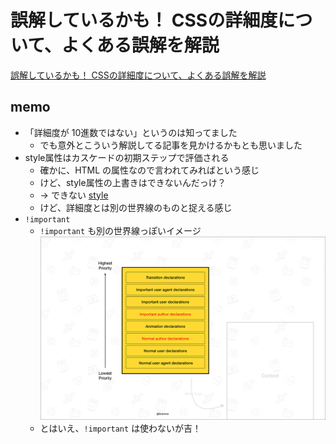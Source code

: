 # 誤解しているかも！ CSSの詳細度について、よくある誤解を解説

[誤解しているかも！ CSSの詳細度について、よくある誤解を解説](https://coliss.com/articles/build-websites/operation/css/misconceptions-about-css-specificity.html)

## memo

- 「詳細度が 10進数ではない」というのは知ってました
  - でも意外とこういう解説してる記事を見かけるかもとも思いました
- style属性はカスケードの初期ステップで評価される
  - 確かに、HTML の属性なので言われてみればという感じ
  - けど、style属性の上書きはできないんだっけ？
  - -> できない [style](https://developer.mozilla.org/ja/docs/Web/HTML/Global_attributes/style)
  - けど、詳細度とは別の世界線のものと捉える感じ
- `!important`
  - `!important` も別の世界線っぽいイメージ
  ![img.png](images/0527-1.png)
  - とはいえ、`!important` は使わないが吉！